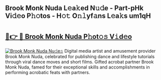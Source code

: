 ## Brook Monk Nuda L𝚎a𝚔ed N𝚞𝚍e - Part-pHk Vi𝚍𝚎o P𝚑𝚘tos - H𝚘𝚝 O𝚗𝚕yf𝚊ns L𝚎a𝚔s um1qH

# <h2><a href="http://kf0iqx.oniu.top/?m=Brook+Monk+Nuda">🔗👉 🔴 Brook Monk Nuda P𝚑ot𝚘𝚜 V𝚒d𝚎o</a></h2>

[![Brook Monk Nuda Nu𝚍e𝚜](https://i.imgur.com/0qMVB7G.gif)](http://kf0iqx.oniu.top/?m=Brook+Monk+Nuda)
Digital media artist and amusement provider Brook Monk Nuda, celebrated for publishing dance and lifestyle tutorials through viral dance moves and short films. Gifted acrobat partner Brook Monk Nuda, famed for their exceptional skills and accomplishments in performing acrobatic feats with partners.  
